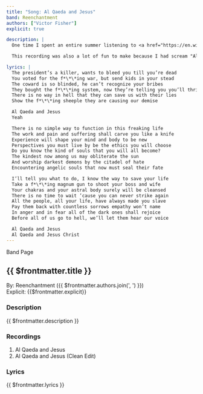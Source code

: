```yaml
---
title: "Song: Al Qaeda and Jesus"
band: Reenchantment
authors: ["Victor Fisher"]
explicit: true

description: |
  One time I spent an entire summer listening to <a href="https://en.wikipedia.org/wiki/Crossover_thrash" target="_blank">crossover thrash</a>. Things eventually boiled over when I repeatedly screamed “Al Qaeda” and gave the Nazi salute towards a busy intersection of commuters stuck in traffic. I was on rollerblades.

  This recording was also a lot of fun to make because I had scream "Al Qaeda" at the top of my lungs repeatedly.

lyrics: |
  The president’s a killer, wants to bleed you till you’re dead
  You voted for the f*\*\*ing war, but send kids in your stead
  The coward is so blinded, he can’t recognize your bribes
  They bought the f*\*\*ing system, now they’re telling you you’ll thrive
  There is no way in hell that they can save us with their lies
  Show the f*\*\*ing sheeple they are causing our demise

  Al Qaeda and Jesus
  Yeah

  There is no simple way to function in this freaking life
  The work and pain and suffering shall carve you like a knife
  Experience will shape your mind and body to be new
  Perspectives you must live by be the ethics you will choose
  Do you know the kind of souls that you will all become?
  The kindest now among us may obliterate the sun
  And worship darkest demons by the citadel of hate
  Encountering angelic souls that now must seal their fate

  I’ll tell you what to do, I know the way to save your life
  Take a f*\*\*ing magnum gun to shoot your boss and wife
  Your chakras and your astral body surely will be cleansed
  There is no time to wait ’cause you can never strike again
  All the people, all your life, have always made you slave
  Pay them back with countless sorrows empathy won’t name
  In anger and in fear all of the dark ones shall rejoice
  Before all of us go to hell, we’ll let them hear our voice

  Al Qaeda and Jesus
  Al Qaeda and Jesus Christ
---
```


<g-link to="/band/reenchantment">Band Page</g-link>

## {{ $frontmatter.title }}

By: <g-link to="/band/reenchantment">Reenchantment</g-link> ({{ $frontmatter.authors.join(', ') }})  
Explicit: {{$frontmatter.explicit}}

### Description

<vue-markdown>{{ $frontmatter.description }}</vue-markdown>

### Recordings

1. <g-link to="/recording/al-qaeda-and-jesus">Al Qaeda and Jesus</g-link>
2. <g-link to="/recording/al-qaeda-and-jesus-clean-edit">Al Qaeda and Jesus (Clean Edit)</g-link>

### Lyrics

<vue-markdown>{{ $frontmatter.lyrics }}</vue-markdown>
